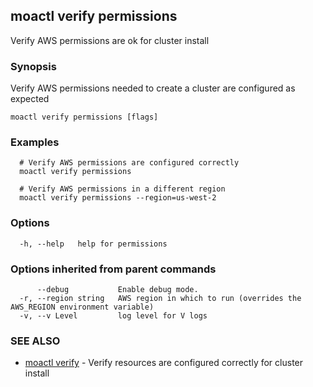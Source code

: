 ## moactl verify permissions

Verify AWS permissions are ok for cluster install

### Synopsis

Verify AWS permissions needed to create a cluster are configured as expected

```
moactl verify permissions [flags]
```

### Examples

```
  # Verify AWS permissions are configured correctly
  moactl verify permissions

  # Verify AWS permissions in a different region
  moactl verify permissions --region=us-west-2
```

### Options

```
  -h, --help   help for permissions
```

### Options inherited from parent commands

```
      --debug           Enable debug mode.
  -r, --region string   AWS region in which to run (overrides the AWS_REGION environment variable)
  -v, --v Level         log level for V logs
```

### SEE ALSO

* [moactl verify](moactl_verify.md)	 - Verify resources are configured correctly for cluster install

